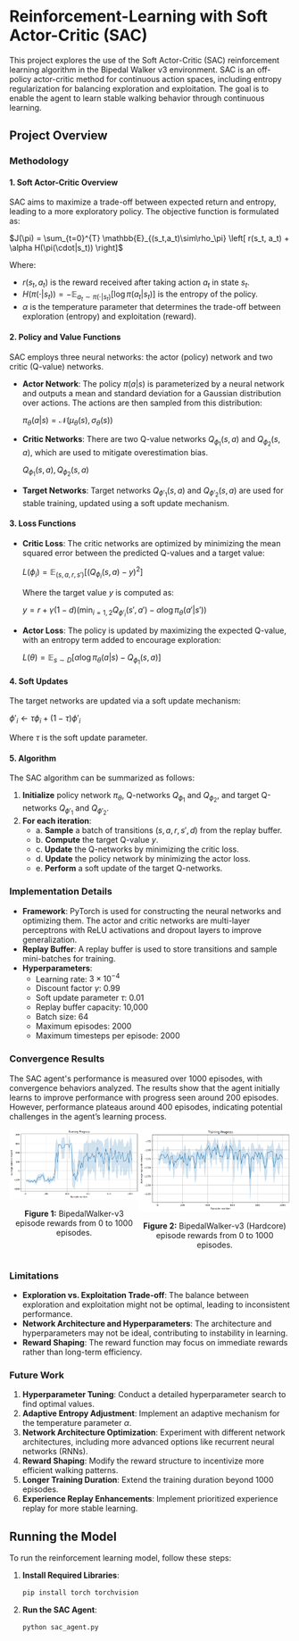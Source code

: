 # Reinforcement-Learning with Soft Actor-Critic (SAC)

This project explores the use of the Soft Actor-Critic (SAC) reinforcement learning algorithm in the Bipedal Walker v3 environment. SAC is an off-policy actor-critic method for continuous action spaces, including entropy regularization for balancing exploration and exploitation. The goal is to enable the agent to learn stable walking behavior through continuous learning.

## Project Overview

### Methodology

#### 1. Soft Actor-Critic Overview

SAC aims to maximize a trade-off between expected return and entropy, leading to a more exploratory policy. The objective function is formulated as:

$`J(\pi) = \sum_{t=0}^{T} \mathbb{E}_{(s_t,a_t)\sim\rho_\pi} \left[ r(s_t, a_t) + \alpha H(\pi(\cdot|s_t)) \right]`$

Where:
- $`r(s_t, a_t)`$ is the reward received after taking action $`a_t`$ in state $`s_t`$.
- $`H(\pi(\cdot|s_t)) = -\mathbb{E}_{a_t \sim \pi(\cdot|s_t)} \left[ \log \pi(a_t|s_t) \right]`$ is the entropy of the policy.
- $`\alpha`$ is the temperature parameter that determines the trade-off between exploration (entropy) and exploitation (reward).

#### 2. Policy and Value Functions

SAC employs three neural networks: the actor (policy) network and two critic (Q-value) networks.

- **Actor Network**: The policy $`\pi(a|s)`$ is parameterized by a neural network and outputs a mean and standard deviation for a Gaussian distribution over actions. The actions are then sampled from this distribution:

  $`\pi_\theta(a|s) = \mathcal{N}(\mu_\theta(s), \sigma_\theta(s))`$

- **Critic Networks**: There are two Q-value networks $`Q_{\phi_1}(s, a)`$ and $`Q_{\phi_2}(s, a)`$, which are used to mitigate overestimation bias.
  
  $`Q_{\phi_1}(s, a), Q_{\phi_2}(s, a)`$

- **Target Networks**: Target networks $`Q_{\phi'_1}(s, a)`$ and $`Q_{\phi'_2}(s, a)`$ are used for stable training, updated using a soft update mechanism.

#### 3. Loss Functions

- **Critic Loss**: The critic networks are optimized by minimizing the mean squared error between the predicted Q-values and a target value:

  $`L(\phi_i) = \mathbb{E}_{(s,a,r,s')} \left[ (Q_{\phi_i}(s, a) - y)^2 \right]`$

  Where the target value $`y`$ is computed as:

  $`y = r + \gamma(1 - d) \left( \min_{i=1,2} Q_{\phi'_i}(s', a') - \alpha \log \pi_\theta(a'|s') \right)`$

- **Actor Loss**: The policy is updated by maximizing the expected Q-value, with an entropy term added to encourage exploration:

  $`L(\theta) = \mathbb{E}_{s \sim D} \left[ \alpha \log \pi_\theta(a|s) - Q_{\phi_1}(s, a) \right]`$

#### 4. Soft Updates

The target networks are updated via a soft update mechanism:

$`\phi'_i \leftarrow \tau \phi_i + (1 - \tau) \phi'_i`$

Where $`\tau`$ is the soft update parameter.

#### 5. Algorithm

The SAC algorithm can be summarized as follows:

1. **Initialize** policy network $`\pi_\theta`$, Q-networks $`Q_{\phi_1}`$ and $`Q_{\phi_2}`$, and target Q-networks $`Q_{\phi'_1}`$ and $`Q_{\phi'_2}`$.
2. **For each iteration**:
   - a. **Sample** a batch of transitions $`(s, a, r, s', d)`$ from the replay buffer.
   - b. **Compute** the target Q-value $`y`$.
   - c. **Update** the Q-networks by minimizing the critic loss.
   - d. **Update** the policy network by minimizing the actor loss.
   - e. **Perform** a soft update of the target Q-networks.

### Implementation Details

- **Framework**: PyTorch is used for constructing the neural networks and optimizing them. The actor and critic networks are multi-layer perceptrons with ReLU activations and dropout layers to improve generalization.
- **Replay Buffer**: A replay buffer is used to store transitions and sample mini-batches for training.
- **Hyperparameters**:
  - Learning rate: $`3 \times 10^{-4}`$
  - Discount factor $`\gamma`$: 0.99
  - Soft update parameter $`\tau`$: 0.01
  - Replay buffer capacity: 10,000
  - Batch size: 64
  - Maximum episodes: 2000
  - Maximum timesteps per episode: 2000

### Convergence Results

The SAC agent's performance is measured over 1000 episodes, with convergence behaviors analyzed. The results show that the agent initially learns to improve performance with progress seen around 200 episodes. However, performance plateaus around 400 episodes, indicating potential challenges in the agent’s learning process.

<div style="display: flex; justify-content: space-around;">
    <div style="text-align: center;">
        <img src="BipedalWalkerNormal.png" alt="Fig 1: BipedalWalker-v3 episode rewards" width="400"/>
        <p><strong>Figure 1:</strong> BipedalWalker-v3 episode rewards from 0 to 1000 episodes.</p>
    </div>
    <div style="text-align: center;">
        <img src="BipedalWalkerHardcore.png" alt="Fig 2: BipedalWalker-v3 Hardcore episode rewards" width="400"/>
        <p><strong>Figure 2:</strong> BipedalWalker-v3 (Hardcore) episode rewards from 0 to 1000 episodes.</p>
    </div>
</div>

### Limitations

- **Exploration vs. Exploitation Trade-off**: The balance between exploration and exploitation might not be optimal, leading to inconsistent performance.
- **Network Architecture and Hyperparameters**: The architecture and hyperparameters may not be ideal, contributing to instability in learning.
- **Reward Shaping**: The reward function may focus on immediate rewards rather than long-term efficiency.

### Future Work

1. **Hyperparameter Tuning**: Conduct a detailed hyperparameter search to find optimal values.
2. **Adaptive Entropy Adjustment**: Implement an adaptive mechanism for the temperature parameter $`\alpha`$.
3. **Network Architecture Optimization**: Experiment with different network architectures, including more advanced options like recurrent neural networks (RNNs).
4. **Reward Shaping**: Modify the reward structure to incentivize more efficient walking patterns.
5. **Longer Training Duration**: Extend the training duration beyond 1000 episodes.
6. **Experience Replay Enhancements**: Implement prioritized experience replay for more stable learning.

## Running the Model

To run the reinforcement learning model, follow these steps:

1. **Install Required Libraries**:
   ```bash
   pip install torch torchvision
2. **Run the SAC Agent**:
   ```bash
   python sac_agent.py

